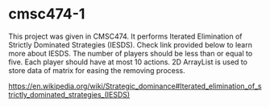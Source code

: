 # cmsc474-1
This project was given in CMSC474. 
It performs Iterated Elimination of Strictly Dominated Strategies (IESDS). Check link provided below to learn more about IESDS.
The number of players should be less than or equal to five.
Each player should have at most 10 actions.
2D ArrayList is used to store data of matrix for easing the removing process.

https://en.wikipedia.org/wiki/Strategic_dominance#Iterated_elimination_of_strictly_dominated_strategies_(IESDS)
